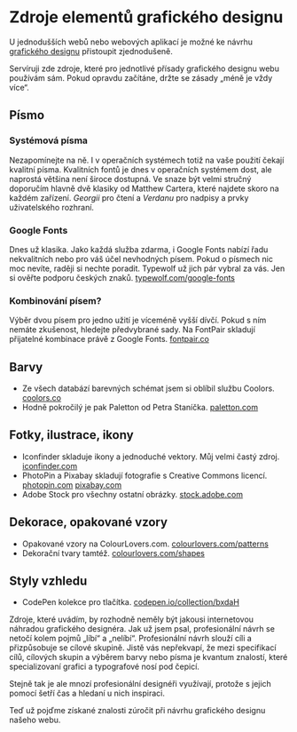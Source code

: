 # Zdroje elementů grafického designu 


U jednodušších webů nebo webových aplikací je možné ke návrhu [grafického designu](graficky-design.md) přistoupit zjednodušeně. 

Servíruji zde zdroje, které pro jednotlivé přísady grafického designu webu používám sám. Pokud opravdu začítáne, držte se zásady „méně je vždy více“.


## Písmo

### Systémová písma

Nezapomínejte na ně. I v operačních systémech totiž na vaše použití čekají kvalitní písma. Kvalitních fontů je dnes v operačních systémem dost, ale naprostá většina není široce dostupná. Ve snaze být velmi stručný doporučím hlavně dvě klasiky od Matthew Cartera, které najdete skoro na každém zařízení. *Georgii* pro čtení a *Verdanu* pro nadpisy a prvky uživatelského rozhraní. 

### Google Fonts

Dnes už klasika. Jako každá služba zdarma, i Google Fonts nabízí řadu nekvalitních nebo pro váš účel nevhodných písem. Pokud o písmech nic moc nevíte, raději si nechte poradit. Typewolf už jich pár vybral za vás. Jen si ověřte podporu českých znaků. [typewolf.com/google-fonts](https://www.typewolf.com/google-fonts)

### Kombinování písem?

Výběr dvou písem pro jedno užití je víceméně vyšší dívčí. Pokud s ním nemáte zkušenost, hledejte předvybrané sady. Na FontPair skladují přijatelné kombinace právě z Google Fonts. [fontpair.co](http://fontpair.co/)


## Barvy

* Ze všech databází barevných schémat jsem si oblíbil službu Coolors. [coolors.co](https://coolors.co/)
* Hodně pokročilý je pak Paletton od Petra Staníčka. [paletton.com](http://paletton.com/)


## Fotky, ilustrace, ikony

* Iconfinder skladuje ikony a jednoduché vektory. Můj velmi častý zdroj. [iconfinder.com](https://www.iconfinder.com/)
* PhotoPin a Pixabay skladují fotografie s Creative Commons licencí.
[photopin.com](http://photopin.com/free-photos/) [pixabay.com](https://pixabay.com/cs/)
* Adobe Stock pro všechny ostatní obrázky. [stock.adobe.com](https://stock.adobe.com/cz/)



## Dekorace, opakované vzory

* Opakované vzory na ColourLovers.com. [colourlovers.com/patterns](http://www.colourlovers.com/patterns)
* Dekorační tvary tamtéž. [colourlovers.com/shapes](http://www.colourlovers.com/shapes)

## Styly vzhledu

* CodePen kolekce pro tlačítka. [codepen.io/collection/bxdaH](https://codepen.io/collection/bxdaH/)

Zdroje, které uvádím, by rozhodně neměly být jakousi internetovou náhradou grafického designéra. Jak už jsem psal, profesionální návrh se netočí kolem pojmů „líbí“ a „nelíbí“. Profesionální návrh slouží cíli a přizpůsobuje se cílové skupině. Jistě vás nepřekvapí, že mezi specifikací cílů, cílových skupin a výběrem barvy nebo písma je kvantum znalostí, které specializovaní grafici a typografové nosí pod čepicí.

Stejně tak je ale mnozí profesionální designéři využívají, protože s jejich pomocí šetří čas a hledaní u nich inspiraci.

Teď už pojďme získané znalosti zúročit při návrhu grafického designu našeho webu.
